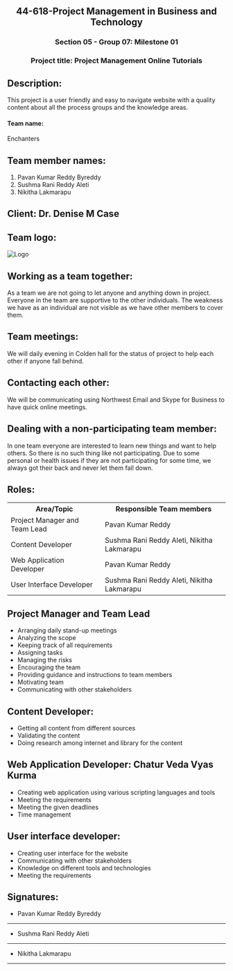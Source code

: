 <h2 style="text-align:center"> 44-618-Project Management in Business and Technology</h2>
<h3 style="text-align:center"> Section 05 - Group 07: Milestone 01</h3>
<h3 style="text-align:center"> Project title: Project Management Online Tutorials</h3>

## Description:
This project is a user friendly and easy to navigate website with a quality content about all the process groups and the knowledge areas.

<h4> Team name:</h4>  Enchanters 

## Team member names:
1. Pavan Kumar Reddy Byreddy
1. Sushma Rani Reddy Aleti
1. Nikitha Lakmarapu

## Client: Dr. Denise M Case

## Team logo:
 ![Logo](https://github.com/redhug/OnlineTutorials-ProjectMilestone/blob/master/logo.png)


## Working as a team together:
As a team we are not going to let anyone and anything down in project. Everyone in the team are supportive to the other individuals. The weakness we have as an individual are not visible as we have other members to cover them.

## Team meetings:
We will daily evening in Colden hall for the status of project to help each other if anyone fall behind. 

## Contacting each other: 
We will be communicating using Northwest Email and Skype for Business to have quick online meetings. 

## Dealing with a non-participating team member:
In one team everyone are interested to learn new things and want to help others. So there is no such thing like not participating. Due to some personal or health issues if they are not participating for some time, we always got their back and never let them fall down.

## Roles:  
 <table class="table table-dark">
                                      
                          
<tr> 
<th>Area/Topic</th>
<th>Responsible Team members</th>
</tr>
<tr>
<td>Project Manager and Team Lead </td>
<td>Pavan Kumar Reddy</td>
</tr>
<tr>
<td>Content Developer  </td>
<td>Sushma Rani Reddy Aleti, Nikitha Lakmarapu
</td>
</tr>
<tr>
<td>Web Application Developer</td>
<td>Pavan Kumar Reddy
</td>
</tr>
<tr>
<td>User Interface Developer</td>
<td>Sushma Rani Reddy Aleti, Nikitha Lakmarapu
</td>
</tr>
</table>

## Project Manager and Team Lead
- Arranging daily stand-up meetings
- Analyzing the scope
- Keeping track of all requirements
- Assigning tasks
- Managing the risks
- Encouraging the team
- Providing guidance and instructions to team members
- Motivating team
- Communicating with other stakeholders


## Content Developer:
- Getting all content from different sources
- Validating the content
- Doing research among internet and library for the content

## Web Application Developer: Chatur Veda Vyas Kurma
- Creating web application using various scripting languages and tools 
- Meeting the requirements
- Meeting the given deadlines
- Time management

## User interface developer:
- Creating user interface for the website
- Communicating with other stakeholders
- Knowledge on different tools and technologies
- Meeting the requirements

## Signatures:

- Pavan Kumar Reddy Byreddy
--------------------------------------

- Sushma Rani Reddy Aleti
--------------------------------------

- Nikitha Lakmarapu
--------------------------------------


